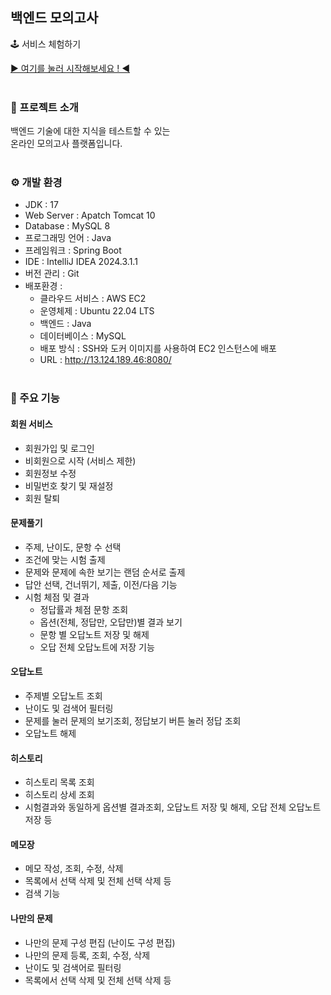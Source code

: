 ## 백엔드 모의고사
🕹 서비스 체험하기

[▶ 여기를 눌러 시작해보세요 ! ◀](http://13.124.189.46:8080/)
<br /><br />

### 📖 프로젝트 소개
백엔드 기술에 대한 지식을 테스트할 수 있는<br />
온라인 모의고사 플랫폼입니다.
<br /><br />

### ⚙ 개발 환경
- JDK : 17
- Web Server : Apatch Tomcat 10
- Database : MySQL 8
- 프로그래밍 언어 : Java
- 프레임워크 : Spring Boot
- IDE : IntelliJ IDEA 2024.3.1.1
- 버전 관리 : Git
- 배포환경 :
  - 클라우드 서비스 : AWS EC2
  - 운영체제 : Ubuntu 22.04 LTS
  - 백엔드 : Java
  - 데이터베이스 : MySQL
  - 배포 방식 : SSH와 도커 이미지를 사용하여 EC2 인스턴스에 배포
  - URL : http://13.124.189.46:8080/
<br /><br />

### 📌 주요 기능
#### 회원 서비스
- 회원가입 및 로그인
- 비회원으로 시작 (서비스 제한)
- 회원정보 수정
- 비밀번호 찾기 및 재설정
- 회원 탈퇴

#### 문제풀기
- 주제, 난이도, 문항 수 선택
- 조건에 맞는 시험 출제
- 문제와 문제에 속한 보기는 랜덤 순서로 출제
- 답안 선택, 건너뛰기, 제출, 이전/다음 기능
- 시험 체점 및 결과
  - 정답률과 체점 문항 조회
  - 옵션(전체, 정답만, 오답만)별 결과 보기
  - 문항 별 오답노트 저장 및 해제
  - 오답 전체 오답노트에 저장 기능

#### 오답노트
- 주제별 오답노트 조회
- 난이도 및 검색어 필터링
- 문제를 눌러 문제의 보기조회, 정답보기 버튼 눌러 정답 조회
- 오답노트 해제

#### 히스토리
- 히스토리 목록 조회
- 히스토리 상세 조회
- 시험결과와 동일하게 옵션별 결과조회, 오답노트 저장 및 해제, 오답 전체 오답노트 저장 등

#### 메모장
- 메모 작성, 조회, 수정, 삭제
- 목록에서 선택 삭제 및 전체 선택 삭제 등
- 검색 기능

#### 나만의 문제
- 나만의 문제 구성 편집 (난이도 구성 편집)
- 나만의 문제 등록, 조회, 수정, 삭제
- 난이도 및 검색어로 필터링
- 목록에서 선택 삭제 및 전체 선택 삭제 등
<br /><br />
